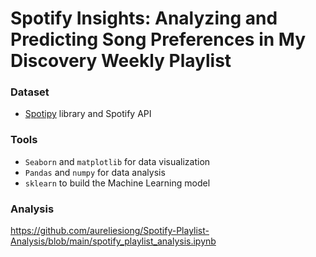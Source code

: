 # Spotify Insights: Analyzing and Predicting Song Preferences in My Discovery Weekly Playlist

### Dataset
- [Spotipy](https://spotipy.readthedocs.io/en/latest/) library and Spotify API

### Tools
- `Seaborn` and `matplotlib` for data visualization
- `Pandas` and `numpy` for data analysis
- `sklearn` to build the Machine Learning model

### Analysis
https://github.com/aureliesiong/Spotify-Playlist-Analysis/blob/main/spotify_playlist_analysis.ipynb
